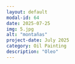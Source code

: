 ```yaml
---
layout: default
modal-id: 64
date: 2025-07-25
img: 5.jpg
alt: "montañas"
project-date: July 2025
category: Oil Painting
description: "Oleo"
---
```

